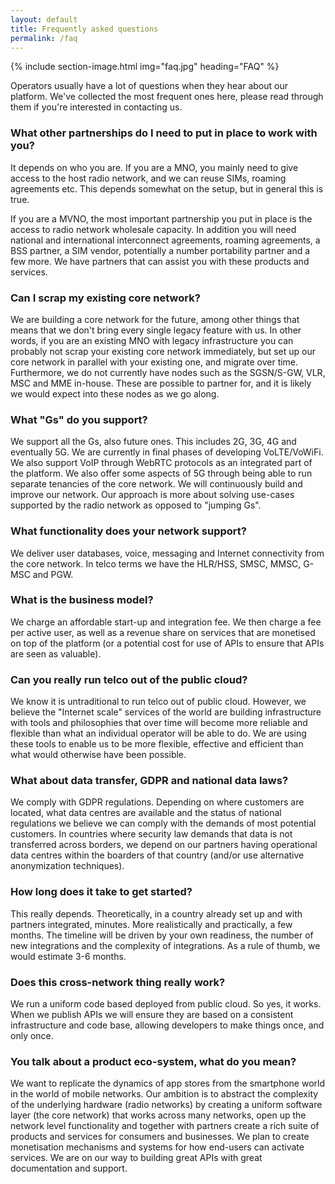 ```yaml
---
layout: default
title: Frequently asked questions
permalink: /faq
---
```


{% include section-image.html img="faq.jpg" heading="FAQ" %}

Operators usually have a lot of questions when they hear about our platform.
We've collected the most frequent ones here, please read through them if you're interested in contacting us.

### What other partnerships do I need to put in place to work with you?

It depends on who you are. If you are a MNO, you mainly need to give access to the host radio network, and we can reuse SIMs, roaming agreements etc. This depends somewhat on the setup, but in general this is true. 

If you are a MVNO, the most important partnership you put in place is the access to radio network wholesale capacity. In addition you will need national and international interconnect agreements, roaming agreements, a BSS partner, a SIM vendor, potentially a number portability partner and a few more. We have partners that can assist you with these products and services.  

### Can I scrap my existing core network? 

We are building a core network for the future, among other things that means that we don't bring every single legacy feature with us. In other words, if you are an existing MNO with legacy infrastructure you can probably not scrap your existing core network immediately, but set up our core network in parallel with your existing one, and migrate over time. Furthermore, we do not currently have nodes such as the SGSN/S-GW, VLR, MSC and MME in-house. These are possible to partner for, and it is likely we would expect into these nodes as we go along.    

### What "Gs" do you support?

We support all the Gs, also future ones. This includes 2G, 3G, 4G and eventually 5G. We are currently in final phases of developing VoLTE/VoWiFi. We also support VoIP through WebRTC protocols as an integrated part of the platform. We also offer some aspects of 5G through being able to run separate tenancies of the core network. We will continuously build and improve our network. Our approach is more about solving use-cases supported by the radio network as opposed to "jumping Gs". 

### What functionality does your network support? 

We deliver user databases, voice, messaging and Internet connectivity from the core network. In telco terms we have the HLR/HSS, SMSC, MMSC, G-MSC and PGW.

### What is the business model? 

We charge an affordable start-up and integration fee. We then charge a fee per active user, as well as a revenue share on services that are monetised on top of the platform (or a potential cost for use of APIs to ensure that APIs are seen as valuable).

### Can you really run telco out of the public cloud? 

We know it is untraditional to run telco out of public cloud. However, we believe the "Internet scale" services of the world are building infrastructure with tools and philosophies that over time will become more reliable and flexible than what an individual operator will be able to do. We are using these tools to enable us to be more flexible, effective and efficient than what would otherwise have been possible. 

### What about data transfer, GDPR and national data laws? 

We comply with GDPR regulations. Depending on where customers are located, what data centres are available and the status of national regulations we believe we can comply with the demands of most potential customers. In countries where security law demands that data is not transferred across borders, we depend on our partners having operational data centres within the boarders of that country (and/or use alternative anonymization techniques). 

### How long does it take to get started? 

This really depends. Theoretically, in a country already set up and with partners integrated, minutes. More realistically and practically, a few months. The timeline will be driven by your own readiness, the number of new integrations and the complexity of integrations. As a rule of thumb, we would estimate 3-6 months. 

### Does this cross-network thing really work? 

We run a uniform code based deployed from public cloud. So yes, it works. When we publish APIs we will ensure they are based on a consistent infrastructure and code base, allowing developers to make things once, and only once. 

### You talk about a product eco-system, what do you mean? 

We want to replicate the dynamics of app stores from the smartphone world in the world of mobile networks. Our ambition is to abstract the complexity of the underlying hardware (radio networks) by creating a uniform software layer (the core network) that works across many networks, open up the network level functionality and together with partners create a rich suite of products and services for consumers and businesses. We plan to create monetisation mechanisms and systems for how end-users can activate services. We are on our way to building great APIs with great documentation and support. 

